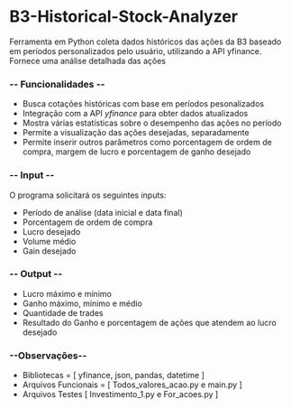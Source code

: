 # B3-Historical-Stock-Analyzer
Ferramenta em Python coleta dados históricos das ações da B3 baseado em períodos personalizados pelo usuário, utilizando a API yfinance. Fornece uma análise detalhada das ações  
  

### -- Funcionalidades --
- Busca cotações históricas com base em períodos pesonalizados 
- Integração com a API _yfinance_ para obter dados atualizados
- Mostra várias estatísticas sobre o desempenho das ações no período
- Permite a visualização das ações desejadas, separadamente 
- Permite inserir outros parâmetros como porcentagem de ordem de compra, margem de lucro e porcentagem de ganho desejado

### -- Input -- 
O programa solicitará os seguintes inputs:

- Período de análise (data inicial e data final)
- Porcentagem de ordem de compra
- Lucro desejado
- Volume médio
- Gain desejado

### -- Output --
- Lucro máximo e mínimo 
- Ganho máximo, mínimo e médio
- Quantidade de trades
- Resultado do Ganho e porcentagem de ações que atendem ao lucro desejado 

### --Observações-- 
- Bibliotecas = [ yfinance, json, pandas, datetime ] 
- Arquivos Funcionais = [ Todos_valores_acao.py e main.py ]
- Arquivos Testes [ Investimento_1.py e For_acoes.py ] 